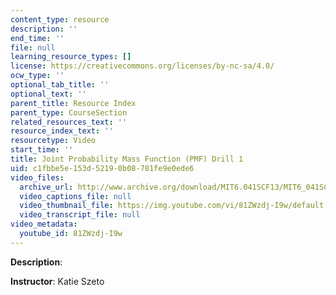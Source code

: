 ```yaml
---
content_type: resource
description: ''
end_time: ''
file: null
learning_resource_types: []
license: https://creativecommons.org/licenses/by-nc-sa/4.0/
ocw_type: ''
optional_tab_title: ''
optional_text: ''
parent_title: Resource Index
parent_type: CourseSection
related_resources_text: ''
resource_index_text: ''
resourcetype: Video
start_time: ''
title: Joint Probability Mass Function (PMF) Drill 1
uid: c1fbbe5e-153d-5219-0b08-781fe9e0ede6
video_files:
  archive_url: http://www.archive.org/download/MIT6.041SCF13/MIT6_041SCF13_Joint_PMF_Drill1_300k.mp4
  video_captions_file: null
  video_thumbnail_file: https://img.youtube.com/vi/81ZWzdj-I9w/default.jpg
  video_transcript_file: null
video_metadata:
  youtube_id: 81ZWzdj-I9w
---
```


**Description**:

**Instructor**: Katie Szeto

